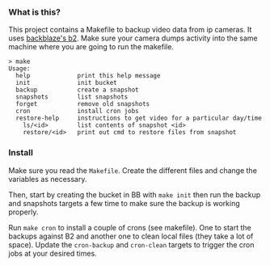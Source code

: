 ### What is this?

This project contains a Makefile to backup video data from ip cameras. 
It uses [backblaze's b2](https://www.backblaze.com/b2/cloud-storage.html).
Make sure your camera dumps activity into the same machine where you are going to 
run the makefile.

```
> make
Usage:
  help             print this help message
  init             init bucket
  backup           create a snapshot
  snapshots        list snapshots
  forget           remove old snapshots
  cron             install cron jobs
  restore-help     instructions to get video for a particular day/time
    ls/<id>        list contents of snapshot <id>
    restore/<id>   print out cmd to restore files from snapshot
```

### Install

Make sure you read the `Makefile`. Create the different files and change the variables
as necessary.

Then, start by creating the bucket in BB with `make init` then run
the backup and snapshots targets a few time to make sure the backup is working properly.

Run `make cron` to install a couple of crons (see makefile).
One to start the backups against B2 and another one to clean local
files (they take a lot of space). Update the `cron-backup` and `cron-clean`
targets to trigger the cron jobs at your desired times.
